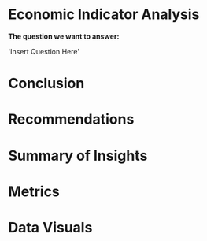 # Economic Indicator Analysis
**The question we want to answer:** 

'Insert Question Here'

# Conclusion 

# Recommendations

# Summary of Insights

# Metrics

# Data Visuals 
